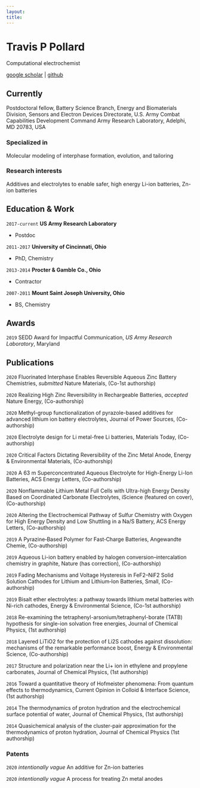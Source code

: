 ```yaml
---
layout:
title:
---
```

# Travis P Pollard
Computational electrochemist

<div id="webaddress">
<a href="https://scholar.google.com/citations?user=bW3xa4MAAAAJ&hl=en">google scholar</a>
| <a href="https://github.com/pollardtp">github</a>
</div>


## Currently

Postdoctoral fellow, Battery Science Branch, Energy and Biomaterials Division, Sensors and Electron Devices Directorate, U.S. Army Combat Capabilities Development Command Army Research Laboratory, Adelphi, MD 20783, USA

### Specialized in

Molecular modeling of interphase formation, evolution, and tailoring


### Research interests

Additives and electrolytes to enable safer, high energy Li-ion batteries, Zn-ion batteries


## Education & Work

`2017-current`
__US Army Research Laboratory__

- Postdoc

`2011-2017`
__University of Cincinnati, Ohio__

- PhD, Chemistry

`2013-2014`
__Procter & Gamble Co., Ohio__

- Contractor

`2007-2011`
__Mount Saint Joseph University, Ohio__

- BS, Chemistry



## Awards

`2019`
SEDD Award for Impactful Communication, *US Army Research Laboratory*, Maryland


## Publications

`2020`
Fluorinated Interphase Enables Reversible Aqueous Zinc Battery Chemistries, *submitted* Nature Materials, (Co-1st authorship)

`2020`
Realizing High Zinc Reversibility in Rechargeable Batteries, *accepted* Nature Energy, (Co-authorship)

`2020`
Methyl-group functionalization of pyrazole-based additives for advanced lithium ion battery electrolytes, Journal of Power Sources, (Co-authorship)

`2020`
Electrolyte design for Li metal-free Li batteries, Materials Today, (Co-authorship)

`2020`
Critical Factors Dictating Reversibility of the Zinc Metal Anode, Energy & Environmental Materials, (Co-authorship)

`2020`
A 63 m Superconcentrated Aqueous Electrolyte for High-Energy Li-Ion Batteries, ACS Energy Letters, (Co-authorship)

`2020`
Nonflammable Lithium Metal Full Cells with Ultra-high Energy Density Based on Coordinated Carbonate Electrolytes, iScience (featured on cover), (Co-authorship)

`2020`
Altering the Electrochemical Pathway of Sulfur Chemistry with Oxygen for High Energy Density and Low Shuttling in a Na/S Battery, ACS Energy Letters, (Co-authorship)

`2019`
A Pyrazine‐Based Polymer for Fast‐Charge Batteries, Angewandte Chemie, (Co-authorship)

`2019`
Aqueous Li-ion battery enabled by halogen conversion–intercalation chemistry in graphite, Nature (has correction), (Co-authorship)

`2019`
Fading Mechanisms and Voltage Hysteresis in FeF2–NiF2 Solid Solution Cathodes for Lithium and Lithium‐Ion Batteries, Small, (Co-authorship)

`2019`
Bisalt ether electrolytes: a pathway towards lithium metal batteries with Ni-rich cathodes, Energy & Environmental Science, (Co-1st authorship)

`2018`
Re-examining the tetraphenyl-arsonium/tetraphenyl-borate (TATB) hypothesis for single-ion solvation free energies, Journal of Chemical Physics, (1st authorship)

`2018`
Layered LiTiO2 for the protection of Li2S cathodes against dissolution: mechanisms of the remarkable performance boost, Energy & Environmental Science, (Co-authorship)

`2017`
Structure and polarization near the Li+ ion in ethylene and propylene carbonates, Journal of Chemical Physics, (1st authorship)

`2016`
Toward a quantitative theory of Hofmeister phenomena: From quantum effects to thermodynamics, Current Opinion in Colloid & Interface Science, (1st authorship)

`2014`
The thermodynamics of proton hydration and the electrochemical surface potential of water, Journal of Chemical Physics, (1st authorship)

`2014`
Quasichemical analysis of the cluster-pair approximation for the thermodynamics of proton hydration, Journal of Chemical Physics (1st authorship)


### Patents

`2020`
*intentionally vague* An additive for Zn-ion batteries

`2020`
*intentionally vague* A process for treating Zn metal anodes


<!-- ### Footer

Last updated: June 2020 -->
